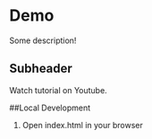 # Demo

Some description!

## Subheader

Watch tutorial on Youtube.

##Local Development 

1. Open index.html in your browser
